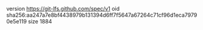 version https://git-lfs.github.com/spec/v1
oid sha256:aa247a7e8bf4438979b131394d6ff7f5647a67264c71cf96d1eca79790e5e119
size 1884
